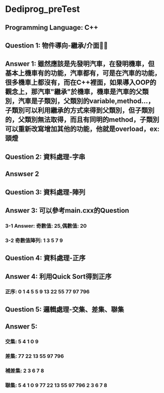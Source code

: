 # Dediprog_preTest
## Programming Language: C++
## Question 1:  物件導向-繼承/介面
## Answer 1: 雖然應該是先發明汽車，在發明機車，但基本上機車有的功能，汽車都有，可是在汽車的功能，很多機車上都沒有，而在C++裡面，如果導入OOP的觀念上，那汽車"繼承"於機車，機車是汽車的父類別，汽車是子類別，父類別的variable,method...，子類別可以利用繼承的方式來得到父類別，但子類別的，父類別無法取得，而且有同明的method，子類別可以重新改寫增加其他的功能，他就是overload，ex: 頭燈

## Question 2: 資料處理-字串
## Answser 2

## Question 3: 資料處理-陣列
## Answer 3: 可以參考main.cxx的Question
### 3-1 Answer: 奇數值: 25,偶數值: 20
### 3-2 奇數值陣列: 1 3 5 7 9

## Question 4: 資料處理-正序
## Answer 4: 利用Quick Sort得到正序
### 正序: 0 1 4 5 5 9 13 22 55 77 97 796
## Question 5: 邏輯處理-交集、差集、聯集
## Answer 5:
### 交集: 5 4 1 0 9
### 差集: 77 22 13 55 97 796
### 補差集: 2 3 6 7 8
### 聯集: 5 4 1 0 9 77 22 13 55 97 796 2 3 6 7 8 